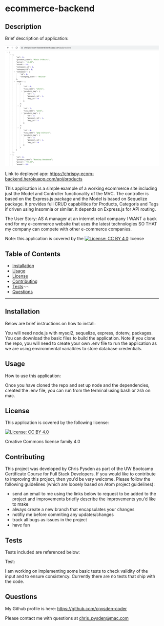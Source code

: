 # ecommerce-backend

## Description ##

Brief description of application:

![Screenshot](./images/ecom-screenshot.png)

Link to deployed app: <https://chrispy-ecom-backend.herokuapp.com/api/products>

This application is a simple example of a working ecommerce site including just the Model and Controller functionality of the MVC. The controller is based on the Express.js package and the Model is based on Sequelize package. It provides full CRUD capabilities for Products, Categoris and Tags if driven using Insomnia or similar. It depends on Express.js for API routing.

The User Story:
AS A manager at an internet retail company
I WANT a back end for my e-commerce website that uses the latest technologies
SO THAT my company can compete with other e-commerce companies.

Note: this application is covered by the [![License: CC BY 4.0](https://img.shields.io/badge/License-CC%20BY%204.0-lightgrey.svg)](https://creativecommons.org/licenses/by/4.0/) license

## Table of Contents ##

* [Installation](#installation)
* [Usage](#usage)
* [License](#license)
* [Contributing](#contributing)
* [Tests](#tests)¬¬
* [Questions](#questions)

- - -

## Installation ##
Below are brief instructions on how to install:

You will need node.js with mysql2, sequelize, express, dotenv, packages. You can download the basic files to build the application. 
Note if you clone the repo, you will need to create your own .env file to run the application as we are using environmental varialbles to store database credentials.

## Usage ##
How to use this application: 

Once you have cloned the repo and set up node and the dependencies, created the .env file, you can run from the terminal using bash or zsh on mac. 

## License ##
This application is covered by the following license: 

[![License: CC BY 4.0](https://img.shields.io/badge/License-CC%20BY%204.0-lightgrey.svg)](https://creativecommons.org/licenses/by/4.0/)

Creative Commons license family 4.0

## Contributing ##
This project was developed by Chris Pysden as part of the UW Bootcamp Certificate Course for Full Stack Developers. If you would like to contribute to improving this project, then you'd be very welcome. Please follow the following guidelines (which are loosely based on Atom project guidelines):

* send an email to me using the links below to request to be added to the project and improvements briefly describe the improvements you'd like to make
* always create a new branch that encapsulates your changes
* notifiy me before commiting any updates/changes
* track all bugs as issues in the project
* have fun

## Tests ##
Tests included are referenced below:

Test:  

I am working on implementing some basic tests to check validity of the input and to ensure consistency. Currently there are no tests that ship with the code.

## Questions ##

My Github profile is here: <https://github.com/cpysden-coder>

Please contact me with questions at <chris_pysden@mac.com>
